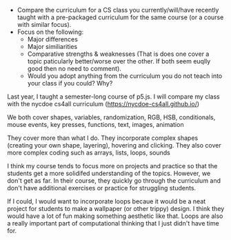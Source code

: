 * Compare the curriculum for a CS class you currently/will/have recently taught with a pre-packaged curriculum for the same course (or a course with similar focus).
* Focus on the following:
  * Major differences
  * Major similiarities
  * Comparative strengths & weaknesses (That is does one cover a topic paticularly better/worse over the other. If both seem euqlly good then no need to comment).
  * Would you adopt anything from the curriculum you do not teach into your class if you could? Why?

Last year, I taught a semester-long course of p5.js. I will compare my class with the nycdoe cs4all curriculum (https://nycdoe-cs4all.github.io/)

We both cover shapes, variables, randomization, RGB, HSB, conditionals, mouse events, key presses, functions, text, images, animation

They cover more than what I do. They incorporate complex shapes (creating your own shape, layering), hovering and clicking. They also cover more complex coding such as arrays, lists, loops, sounds

I think my course tends to focus more on projects and practice so that the students get a more solidifed understanding of the topics. However, we don't get as far. In their course, they quickly go through the curriculum and don't have additional exercises or practice for struggling students.

If I could, I would want to incorporate loops becaue it would be a neat project for students to make a wallpaper (or other trippy) design. I think they would have a lot of fun making something aesthetic like that. Loops are also a really important part of computational thinking that I just didn't have time for.